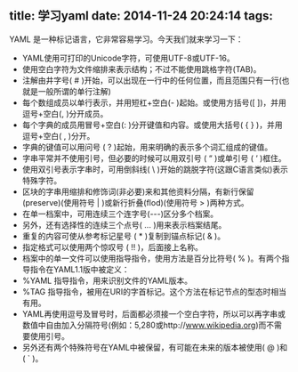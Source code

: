 title: 学习yaml
date: 2014-11-24 20:24:14
tags:
---
YAML 是一种标记语言，它非常容易学习。今天我们就来学习一下：

* YAML使用可打印的Unicode字符，可使用UTF-8或UTF-16。
* 使用空白字符为文件缩排来表示结构；不过不能使用跳格字符(TAB)。
* 注解由井字号( # )开始，可以出现在一行中的任何位置，而且范围只有一行(也就是一般所谓的单行注解)
* 每个数组成员以单行表示，并用短杠+空白(- )起始。或使用方括号([ ])，并用逗号+空白(, )分开成员。
* 每个字典的成员用冒号+空白(: )分开键值和内容。或使用大括号( {   } )，并用逗号+空白( ,   )分开。
* 字典的键值可以用问号 ( ? )起始，用来明确的表示多个词汇组成的键值。
* 字串平常并不使用引号，但必要的时候可以用双引号 ( “ )或单引号 ( ‘ )框住。
* 使用双引号表示字串时，可用倒斜线( \\ )开始的跳脱字符(这跟C语言类似)表示特殊字符。
* 区块的字串用缩排和修饰词(非必要)来和其他资料分隔，有新行保留(preserve)(使用符号 | )或新行折叠(flod)(使用符号 > )两种方式。
* 在单一档案中，可用连续三个连字号(---)区分多个档案。
* 另外，还有选择性的连续三个点号( ... )用来表示档案结尾。
* 重复的内容可使从参考标记星号 ( * )复制到锚点标记( & )。
* 指定格式可以使用两个惊叹号 ( !! )，后面接上名称。
* 档案中的单一文件可以使用指导指令，使用方法是百分比符号( % )。有两个指导指令在YAML1.1版中被定义：
* %YAML 指导指令，用来识别文件的YAML版本。
* %TAG 指导指令，被用在URI的字首标记。这个方法在标记节点的型态时相当有用。
* YAML再使用逗号及冒号时，后面都必须接一个空白字符，所以可以再字串或数值中自由加入分隔符号(例如：5,280或http://www.wikipedia.org)而不需要使用引号。
* 另外还有两个特殊符号在YAML中被保留，有可能在未来的版本被使用( @ )和( ` )。